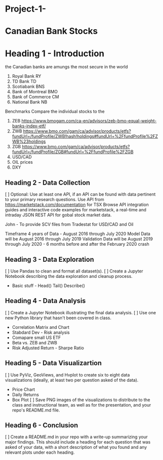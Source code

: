 # Project-1-  
# Canadian Bank Stocks 
# Heading 1 - Introduction
the Canadian banks are amungs the most secure in the world
1. Royal Bank RY
2. TD Bank TD
3. Scotiabank BNS
4. Bank of Montreal BMO
5. Bank of Commerce CM
6. National Bank NB

Benchmarks Compare the individual stocks to the 
1.  ZEB https://www.bmogam.com/ca-en/advisors/zeb-bmo-equal-weight-banks-index-etf/ 
2.  ZWB https://www.bmo.com/gam/ca/advisor/products/etfs?fundUrl=/fundProfile/ZWB!hash!holdings#fundUrl=%2FfundProfile%2FZWB%23holdings
3.  ZGB https://www.bmo.com/gam/ca/advisor/products/etfs?fundUrl=/fundProfile/ZGB#fundUrl=%2FfundProfile%2FZGB
4.  USD/CAD 
5.  OIL prices
6.  DXY
        
## Heading 2 - Data Collection
[ ] Optional: Use at least one API, if an API can be found with data pertinent to your primary research questions.
Use API from https://marketstack.com/documentation for TSX
Browse API integration guides and interactive code examples for marketstack, a real-time and intraday JSON REST API for gobal stock market data.

John -  To provide SCV files from Tradestat for USD/CAD and Oil

Timeframe 4 years of Data - August 2016 through July 2020
Model Data will be August 2016 through July 2019
Validation Data will be August 2019 through July 2020 - 6 months before and after the February 2020 crash

## Heading 3 - Data Exploration
[ ] Use Pandas to clean and format all dataset(s).
[ ] Create a Jupyter Notebook describing the data exploration and cleanup process.
-  Basic stuff - Head() Tail() Describe()

## Heading 4 - Data Analysis
[ ] Create a Jupyter Notebook illustrating the final data analysis.
[ ] Use one new Python library that hasn't been covered in class.
- Correlation Matrix and Chart
- Stabdard Dev - Risk analysis
- Comapare small US ETF
- Beta vs. ZEB and ZWB 
- Risk Adjusted Return - Sharpe Ratio

## Heading 5 - Data Visualizartion
[ ] Use PyViz, GeoViews, and Hvplot to create six to eight data visualizations (ideally, at least two per question asked of the data).
- Price Chart
- Daily Returns
- Box Plot
[ ] Save PNG images of the visualizations to distribute to the class and instructional team, as well as for the presentation, and your repo's README.md file.


## Heading 6 - Conclusion
[ ] Create a README.md in your repo with a write-up summarizing your major findings. This should include a heading for each question that was asked of your data, with a short description of what you found and any relevant plots under each heading.


